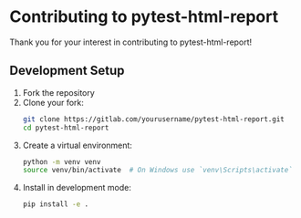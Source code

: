 # Contributing to pytest-html-report

Thank you for your interest in contributing to pytest-html-report!

## Development Setup

1. Fork the repository
2. Clone your fork:
   ```bash
   git clone https://gitlab.com/yourusername/pytest-html-report.git
   cd pytest-html-report
   ```
3. Create a virtual environment:
   ```bash
   python -m venv venv
   source venv/bin/activate  # On Windows use `venv\Scripts\activate`
   ```
4. Install in development mode:
   ```bash
   pip install -e .
   ```
   